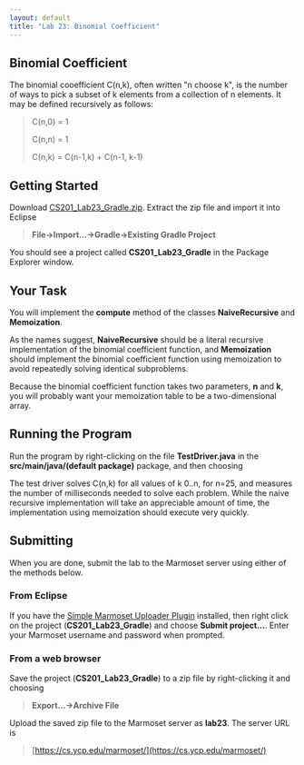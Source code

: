 ```yaml
---
layout: default
title: "Lab 23: Binomial Coefficient"
---
```


## Binomial Coefficient

The binomial cooefficient C(n,k), often written "n choose k", is the number of ways to pick a subset of k elements from a collection of n elements. It may be defined recursively as follows:

> C(n,0) = 1
>
> C(n,n) = 1
>
> C(n,k) = C(n-1,k) + C(n-1, k-1)

## Getting Started

Download [CS201\_Lab23\_Gradle.zip](CS201_Lab23_Gradle.zip). Extract the zip file and import it into Eclipse

> **File&rarr;Import...&rarr;Gradle&rarr;Existing Gradle Project**

You should see a project called **CS201\_Lab23\_Gradle** in the Package Explorer window.

## Your Task

You will implement the **compute** method of the classes **NaiveRecursive** and **Memoization**.

As the names suggest, **NaiveRecursive** should be a literal recursive implementation of the binomial coefficient function, and **Memoization** should implement the binomial coefficient function using memoization to avoid repeatedly solving identical subproblems.

Because the binomial coefficient function takes two parameters, **n** and **k**, you will probably want your memoization table to be a two-dimensional array.

## Running the Program

Run the program by right-clicking on the file **TestDriver.java** in the **src/main/java/(default package)** package, and then choosing

The test driver solves C(n,k) for all values of k 0..n, for n=25, and measures the number of milliseconds needed to solve each problem. While the naive recursive implementation will take an appreciable amount of time, the implementation using memoization should execute very quickly.

## Submitting

When you are done, submit the lab to the Marmoset server using either of the methods below.

### From Eclipse

If you have the [Simple Marmoset Uploader Plugin](../resources/index.html) installed, then right click on the project (**CS201\_Lab23\_Gradle**) and choose **Submit project...**. Enter your Marmoset username and password when prompted.

### From a web browser

Save the project (**CS201\_Lab23\_Gradle**) to a zip file by right-clicking it and choosing

> **Export...&rarr;Archive File**

Upload the saved zip file to the Marmoset server as **lab23**. The server URL is

> [https://cs.ycp.edu/marmoset/](https://cs.ycp.edu/marmoset/)